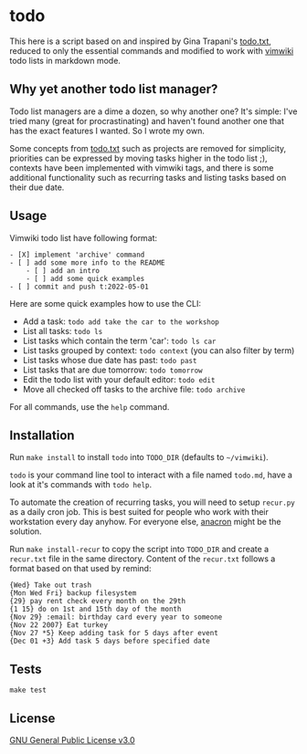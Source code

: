 # todo

This here is a script based on and inspired by Gina Trapani's [todo.txt](http://todotxt.org/), reduced to only the essential commands and modified to work with [vimwiki](https://vimwiki.github.io/) todo lists in markdown mode.

## Why yet another todo list manager?
Todo list managers are a dime a dozen, so why another one? It's simple: I've tried many (great for procrastinating) and haven't found another one that has the exact features I wanted. So I wrote my own.

Some concepts from [todo.txt](http://todotxt.org/) such as projects are removed for simplicity, priorities can be expressed by moving tasks higher in the todo list ;), contexts have been implemented with vimwiki tags, and there is some additional functionality such as recurring tasks and listing tasks based on their due date.

## Usage
Vimwiki todo list have following format:
```
- [X] implement 'archive' command
- [ ] add some more info to the README
    - [ ] add an intro
    - [ ] add some quick examples
- [ ] commit and push t:2022-05-01
```

Here are some quick examples how to use the CLI:

- Add a task: `todo add take the car to the workshop`
- List all tasks: `todo ls`
- List tasks which contain the term 'car': `todo ls car`
- List tasks grouped by context: `todo context` (you can also filter by term)
- List tasks whose due date has past: `todo past`
- List tasks that are due tomorrow: `todo tomorrow`
- Edit the todo list with your default editor: `todo edit`
- Move all checked off tasks to the archive file: `todo archive`

For all commands, use the `help` command.

## Installation
Run `make install` to install `todo` into `TODO_DIR` (defaults to `~/vimwiki`).

`todo` is your command line tool to interact with a file named `todo.md`, have a look at it's commands with `todo help`.

To automate the creation of recurring tasks, you will need to setup `recur.py` as a daily cron job. This is best suited for people who work with their workstation every day anyhow. For everyone else, [anacron](https://linux.die.net/man/8/anacron) might be the solution.

Run `make install-recur` to copy the script into `TODO_DIR` and create a `recur.txt` file in the same directory.
Content of the `recur.txt` follows a format based on that used by remind:
```
{Wed} Take out trash
{Mon Wed Fri} backup filesystem
{29} pay rent check every month on the 29th
{1 15} do on 1st and 15th day of the month
{Nov 29} :email: birthday card every year to someone
{Nov 22 2007} Eat turkey
{Nov 27 *5} Keep adding task for 5 days after event
{Dec 01 +3} Add task 5 days before specified date
```

## Tests
```
make test
```

## License

[GNU General Public License v3.0](LICENSE)
